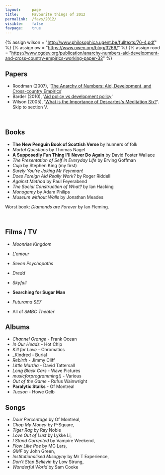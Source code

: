 ```yaml
---
layout:     page
title:      Favourite things of 2012
permalink:  /favs/2012/
visible:    false
favpage:	true
---
```


{%	assign wilson = "http://www.philosophica.ugent.be/fulltexts/76-4.pdf"		%}
{%	assign ow = "https://www.owen.org/blog/3266/"		%}
{%	assign rood = "https://www.cgdev.org/publication/anarchy-numbers-aid-development-and-cross-country-empirics-working-paper-32"		%}


## Papers

* Roodman (2007), '<a href="{{rood}}">The Anarchy of Numbers: Aid, Development, and Cross-country Empirics</a>'
* Barder (2010), '<a href="{{ow}}">Aid policy vs development policy</a>'
* Wilson (2005), '<a href="{{wilson}}">What is the Importance of Descartes's Meditation Six?</a>'. Skip to section V.

<br>

## Books

* **The New Penguin Book of Scottish Verse** by hunners of folk
* _Mortal Questions_ by Thomas Nagel
* **A Supposedly Fun Thing I'll Never Do Again** by David Foster Wallace
* _The Presentation of Self in Everyday Life_ by Erving Goffman
* _Cujo_ by Stephen King (my first)
* _Surely You're Joking Mr Feynman!_
* _Does Foreign Aid Really Work?_ by Roger Riddell
* _Against Method_ by Paul Feyerabend
* _The Social Construction of What?_ by Ian Hacking
* _Monogamy_ by Adam Philips
* _Museum without Walls_ by Jonathan Meades

Worst book: _Diamonds are Forever_ by Ian Fleming.

<br>

## Films / TV

* _Moonrise Kingdom_
* _L'amour_
* _Seven Psychopaths_
* _Dredd_
* _Skyfall_
* **Searching for Sugar Man**

* _Futurama SE7_
* All of _SMBC Theater_


## Albums

* _Channel Orange_ - Frank Ocean
* _In Our Heads_ - Hot Chip
* _Kill for Love_ - Chromatics
* _Kindred	- Burial
* _Rebirth_ - Jimmy Cliff
* _Little Martha_ - David Tattersall
* _Long Black Cars_	- Wave Pictures
* _musicforprogramming()_ - Various
* _Out of the Game_	- Rufus Wainwright
* **Paralytic Stalks** - Of Montreal
* _Tucson_ - Howe Gelb


## Songs

* _Dour Percentage_ by Of Montreal, 
* _Chop My Money_ by P-Square, 
* _Tiger Rag_ by Ray Noble 
* _Love Out of Lust_ by Lykke Li, 
* _I Stand Corrected_ by Vampire Weekend, 
* _Flow Like Poe_ by MC Lars, 
* _GMF_ by John Green, 
* _Institutionalised Misogyny_ by Mr T Experience, 
* _Don't Stop Believin_ by Low Strung,
* _Wonderful World_ by Sam Cooke


